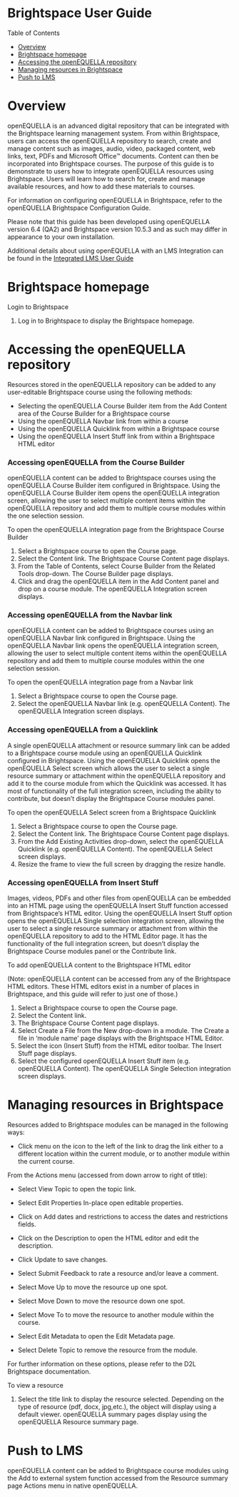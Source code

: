 # Brightspace User Guide

Table of Contents

- [Overview](#overview)
- [Brightspace homepage](#brightspace-homepage)
- [Accessing the openEQUELLA repository](#accessing-the-openequella-repository)
- [Managing resources in Brightspace](#managing-resources-in-brightspace)
- [Push to LMS](#push-to-lms)

# Overview

openEQUELLA is an advanced digital repository that can be integrated with the Brightspace learning management system. From within Brightspace, users can access the openEQUELLA repository to search, create and manage content such as images, audio, video, packaged content, web links, text, PDFs and Microsoft Office™ documents. Content can then be incorporated into Brightspace courses.
The purpose of this guide is to demonstrate to users how to integrate openEQUELLA resources using Brightspace. Users will learn how to search for, create and manage available resources, and how to add these materials to courses.

For information on configuring openEQUELLA in Brightspace, refer to the openEQUELLA Brightspace Configuration Guide.

Please note that this guide has been developed using openEQUELLA version 6.4 (QA2) and Brightspace version 10.5.3 and as such may differ in appearance to your own installation.

Additional details about using openEQUELLA with an LMS Integration can be found in the [Integrated LMS User Guide](IntegratedLMSUserGuide.md)

# Brightspace homepage

Login to Brightspace

1. Log in to Brightspace to display the Brightspace homepage.

# Accessing the openEQUELLA repository

Resources stored in the openEQUELLA repository can be added to any user-editable Brightspace course using the following methods:

- Selecting the openEQUELLA Course Builder item from the Add Content area of the Course Builder for a Brightspace course
- Using the openEQUELLA Navbar link from within a course
- Using the openEQUELLA Quicklink from within a Brightspace course
- Using the openEQUELLA Insert Stuff link from within a Brightspace HTML editor

### Accessing openEQUELLA from the Course Builder

openEQUELLA content can be added to Brightspace courses using the openEQUELLA Course Builder item configured in Brightspace. Using the openEQUELLA Course Builder item opens the openEQUELLA integration screen, allowing the user to select multiple content items within the openEQUELLA repository and add them to multiple course modules within the one selection session.

To open the openEQUELLA integration page from the Brightspace Course Builder

1. Select a Brightspace course to open the Course page.
2. Select the Content link. The Brightspace Course Content page displays.
3. From the Table of Contents, select Course Builder from the Related Tools drop-down.
   The Course Builder page displays.
4. Click and drag the openEQUELLA item in the Add Content panel and drop on a course module.
   The openEQUELLA Integration screen displays.

### Accessing openEQUELLA from the Navbar link

openEQUELLA content can be added to Brightspace courses using an openEQUELLA Navbar link configured in Brightspace. Using the openEQUELLA Navbar link opens the openEQUELLA integration screen, allowing the user to select multiple content items within the openEQUELLA repository and add them to multiple course modules within the one selection session.

To open the openEQUELLA integration page from a Navbar link

1. Select a Brightspace course to open the Course page.
2. Select the openEQUELLA Navbar link (e.g. openEQUELLA Content). The openEQUELLA Integration screen displays.

### Accessing openEQUELLA from a Quicklink

A single openEQUELLA attachment or resource summary link can be added to a Brightspace course module using an openEQUELLA Quicklink configured in Brightspace. Using the openEQUELLA Quicklink opens the openEQUELLA Select screen which allows the user to select a single resource summary or attachment within the openEQUELLA repository and add it to the course module from which the Quicklink was accessed. It has most of functionality of the full integration screen, including the ability to contribute, but doesn’t display the Brightspace Course modules panel.

To open the openEQUELLA Select screen from a Brightspace Quicklink

1. Select a Brightspace course to open the Course page.
2. Select the Content link. The Brightspace Course Content page displays.
3. From the Add Existing Activities drop-down, select the openEQUELLA Quicklink (e.g. openEQUELLA Content). The openEQUELLA Select screen displays.
4. Resize the frame to view the full screen by dragging the resize handle.

### Accessing openEQUELLA from Insert Stuff

Images, videos, PDFs and other files from openEQUELLA can be embedded into an HTML page using the openEQUELLA Insert Stuff function accessed from Brightspace’s HTML editor. Using the openEQUELLA Insert Stuff option opens the openEQUELLA Single selection integration screen, allowing the user to select a single resource summary or attachment from within the openEQUELLA repository to add to the HTML Editor page. It has the functionality of the full integration screen, but doesn’t display the Brightspace Course modules panel or the Contribute link.

To add openEQUELLA content to the Brightspace HTML editor

(Note: openEQUELLA content can be accessed from any of the Brightspace HTML editors. These HTML editors exist in a number of places in Brightspace, and this guide will refer to just one of those.)

1. Select a Brightspace course to open the Course page.
2. Select the Content link.
3. The Brightspace Course Content page displays.
4. Select Create a File from the New drop-down in a module. The Create a file in ‘module name’ page displays with the Brightspace HTML Editor.
5. Select the icon (Insert Stuff) from the HTML editor toolbar. The Insert Stuff page displays.
6. Select the configured openEQUELLA Insert Stuff item (e.g. openEQUELLA Content).
   The openEQUELLA Single Selection integration screen displays.

# Managing resources in Brightspace

Resources added to Brightspace modules can be managed in the following ways:

- Click menu on the icon to the left of the link to drag the link either to a different location within the current module, or to another module within the current course.

From the Actions menu (accessed from down arrow to right of title):

- Select View Topic to open the topic link.
- Select Edit Properties In-place open editable properties.
- Click on Add dates and restrictions to access the dates and restrictions fields.
- Click on the Description to open the HTML editor and edit the description.
- Click Update to save changes.

- Select Submit Feedback to rate a resource and/or leave a comment.
- Select Move Up to move the resource up one spot.
- Select Move Down to move the resource down one spot.
- Select Move To to move the resource to another module within the course.
- Select Edit Metadata to open the Edit Metadata page.
- Select Delete Topic to remove the resource from the module.

For further information on these options, please refer to the D2L Brightspace documentation.

To view a resource

1. Select the title link to display the resource selected. Depending on the type of resource (pdf, docx, jpg,etc.), the object will display using a default viewer. openEQUELLA
   summary pages display using the openEQUELLA Resource summary page.

# Push to LMS

openEQUELLA content can be added to Brightspace course modules using the Add to external system function accessed from the Resource summary page Actions menu in native openEQUELLA.
